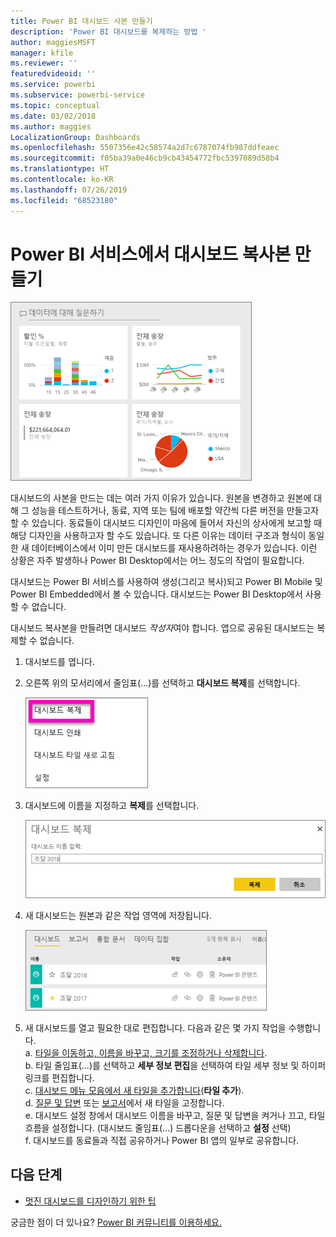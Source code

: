 ```yaml
---
title: Power BI 대시보드 사본 만들기
description: 'Power BI 대시보드를 복제하는 방법 '
author: maggiesMSFT
manager: kfile
ms.reviewer: ''
featuredvideoid: ''
ms.service: powerbi
ms.subservice: powerbi-service
ms.topic: conceptual
ms.date: 03/02/2018
ms.author: maggies
LocalizationGroup: Dashboards
ms.openlocfilehash: 5507356e42c58574a2d7c6787074fb987ddfeaec
ms.sourcegitcommit: f05ba39a0e46cb9cb43454772fbc5397089d58b4
ms.translationtype: HT
ms.contentlocale: ko-KR
ms.lasthandoff: 07/26/2019
ms.locfileid: "68523180"
---
```

# <a name="create-a-copy-of-a-dashboard-in-power-bi-service"></a>Power BI 서비스에서 대시보드 복사본 만들기
![대시보드](media/service-dashboard-copy/power-bi-dashboard.png)

 대시보드의 사본을 만드는 데는 여러 가지 이유가 있습니다. 원본을 변경하고 원본에 대해 그 성능을 테스트하거나, 동료, 지역 또는 팀에 배포할 약간씩 다른 버전을 만들고자 할 수 있습니다. 동료들이 대시보드 디자인이 마음에 들어서 자신의 상사에게 보고할 때 해당 디자인을 사용하고자 할 수도 있습니다. 또 다른 이유는 데이터 구조과 형식이 동일한 새 데이터베이스에서 이미 만든 대시보드를 재사용하려하는 경우가 있습니다. 이런 상황은 자주 발생하나 Power BI Desktop에서는 어느 정도의 작업이 필요합니다. 

대시보드는 Power BI 서비스를 사용하여 생성(그리고 복사)되고 Power BI Mobile 및 Power BI Embedded에서 볼 수 있습니다.  대시보드는 Power BI Desktop에서 사용할 수 없습니다. 

대시보드 복사본을 만들려면 대시보드 *작성자*여야 합니다. 앱으로 공유된 대시보드는 복제할 수 없습니다.

1. 대시보드를 엽니다.
2. 오른쪽 위의 모서리에서 줄임표(...)를 선택하고 **대시보드 복제**를 선택합니다.
   
   ![줄임표 메뉴](media/service-dashboard-copy/power-bi-dulicate.png)
3. 대시보드에 이름을 지정하고 **복제**를 선택합니다. 
   
   ![대시보드 복제 대화 상자](media/service-dashboard-copy/power-bi-name.png)
4. 새 대시보드는 원본과 같은 작업 영역에 저장됩니다. 
   
   ![대시보드 탭](media/service-dashboard-copy/power-bi-copied.png)

5.    새 대시보드를 열고 필요한 대로 편집합니다. 다음과 같은 몇 가지 작업을 수행합니다.    
    a. [타일을 이동하고, 이름을 바꾸고, 크기를 조정하거나 삭제합니다](service-dashboard-edit-tile.md).  
    b. 타일 줄임표(...)를 선택하고 **세부 정보 편집**을 선택하여 타일 세부 정보 및 하이퍼링크를 편집합니다.  
    c. [대시보드 메뉴 모음에서 새 타일을 추가합니다](service-dashboard-add-widget.md)(**타일 추가**).  
    d. [질문 및 답변](service-dashboard-pin-tile-from-q-and-a.md) 또는 [보고서](service-dashboard-pin-tile-from-report.md)에서 새 타일을 고정합니다.  
    e. 대시보드 설정 창에서 대시보드 이름을 바꾸고, 질문 및 답변을 켜거나 끄고, 타일 흐름을 설정합니다.  (대시보드 줄임표(...) 드롭다운을 선택하고 **설정** 선택)  
    f. 대시보드를 동료들과 직접 공유하거나 Power BI 앱의 일부로 공유합니다. 


## <a name="next-steps"></a>다음 단계
* [멋진 대시보드를 디자인하기 위한 팁](service-dashboards-design-tips.md) 

궁금한 점이 더 있나요? [Power BI 커뮤니티를 이용하세요.](http://community.powerbi.com/)

